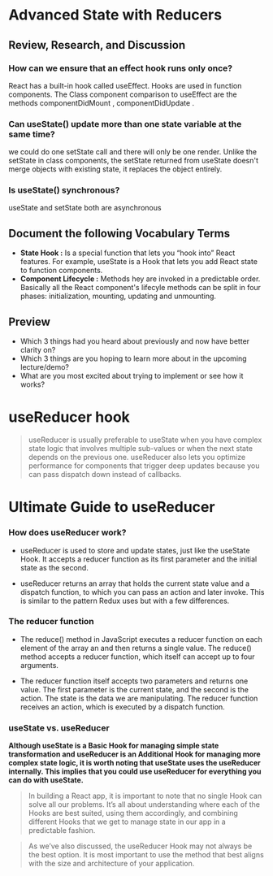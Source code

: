 # Advanced State with Reducers

## Review, Research, and Discussion

### How can we ensure that an effect hook runs only once?

React has a built-in hook called useEffect. Hooks are used in function components. The Class component comparison to useEffect are the methods componentDidMount , componentDidUpdate .


### Can useState() update more than one state variable at the same time?

we could do one setState call and there will only be one render. Unlike the setState in class components, the setState returned from useState doesn't merge objects with existing state, it replaces the object entirely.


### Is useState() synchronous?
useState and setState both are asynchronous

## Document the following Vocabulary Terms

* **State Hook :** Is a special function that lets you “hook into” React features. For example, useState is a Hook that lets you add React state to function components.
* **Component Lifecycle :** Methods hey are invoked in a predictable order. Basically all the React component's lifecyle methods can be split in four phases: initialization, mounting, updating and unmounting.

## Preview


* Which 3 things had you heard about previously and now have better clarity on?
* Which 3 things are you hoping to learn more about in the upcoming lecture/demo?
* What are you most excited about trying to implement or see how it works?

# useReducer hook

> useReducer is usually preferable to useState when you have complex state logic that involves multiple sub-values or when the next state depends on the previous one. 
> useReducer also lets you optimize performance for components that trigger deep updates because you can pass dispatch down instead of callbacks.

# Ultimate Guide to useReducer

### How does useReducer work?

* useReducer is used to store and update states, just like the useState Hook. It accepts a reducer function as its first parameter and the initial state as the second.

* useReducer returns an array that holds the current state value and a dispatch function, to which you can pass an action and later invoke. This is similar to the pattern Redux uses but with a few differences.

### The reducer function

* The reduce() method in JavaScript executes a reducer function on each element of the array an and then returns a single value. The reduce() method accepts a reducer function, which itself can accept up to four arguments. 

* The reducer function itself accepts two parameters and returns one value. The first parameter is the current state, and the second is the action. The state is the data we are manipulating. The reducer function receives an action, which is executed by a dispatch function.

### useState vs. useReducer

**Although useState is a Basic Hook for managing simple state transformation and useReducer is an Additional Hook for managing more complex state logic, it is worth noting that useState uses the useReducer internally. This implies that you could use useReducer for everything you can do with useState.**


> In building a React app, it is important to note that no single Hook can solve all our problems. It’s all about understanding where each of the Hooks are best suited, using them accordingly, and combining different Hooks that we get to manage state in our app in a predictable fashion.

> As we’ve also discussed, the useReducer Hook may not always be the best option. It is most important to use the method that best aligns with the size and architecture of your application.

